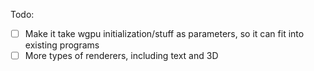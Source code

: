Todo:

- [ ] Make it take wgpu initialization/stuff as parameters, so it can fit into existing programs
- [ ] More types of renderers, including text and 3D
